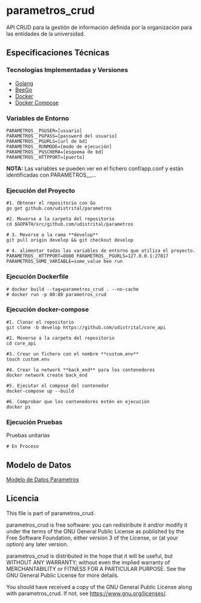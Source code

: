 # parametros_crud

API CRUD para la gestión de información definida por la organización para las entidades de la universidad.

## Especificaciones Técnicas

### Tecnologías Implementadas y Versiones
* [Golang](https://github.com/udistrital/introduccion_oas/blob/master/instalacion_de_herramientas/golang.md)
* [BeeGo](https://github.com/udistrital/introduccion_oas/blob/master/instalacion_de_herramientas/beego.md)
* [Docker](https://docs.docker.com/engine/install/ubuntu/)
* [Docker Compose](https://docs.docker.com/compose/)

### Variables de Entorno
```shell
PARAMETROS__PGUSER=[usuario]
PARAMETROS__PGPASS=[password del usuario]
PARAMETROS__PGURLS=[url de bd]
PARAMETROS__RUNMODE=[modo de ejecución]
PARAMETROS__PGSCHEMA=[esquema de bd]
PARAMETROS__HTTPPORT=[puerto]
```
**NOTA:** Las variables se pueden ver en el fichero conf/app.conf y están identificadas con PARAMETROS__...

### Ejecución del Proyecto
```shell
#1. Obtener el repositorio con Go
go get github.com/udistrital/parametros

#2. Moverse a la carpeta del repositorio
cd $GOPATH/src/github.com/udistrital/parametros

# 3. Moverse a la rama **develop**
git pull origin develop && git checkout develop

# 4. alimentar todas las variables de entorno que utiliza el proyecto.
PARAMETROS__HTTPPORT=8080 PARAMETROS__PGURLS=127.0.0.1:27017 PARAMETROS_SOME_VARIABLE=some_value bee run
```
### Ejecución Dockerfile
```shell
# docker build --tag=parametros_crud . --no-cache
# docker run -p 80:80 parametros_crud
```

### Ejecución docker-compose
```shell
#1. Clonar el repositorio
git clone -b develop https://github.com/udistrital/core_api

#2. Moverse a la carpeta del repositorio
cd core_api

#3. Crear un fichero con el nombre **custom.env**
touch custom.env

#4. Crear la network **back_end** para los contenedores
docker network create back_end

#5. Ejecutar el compose del contenedor
docker-compose up --build

#6. Comprobar que los contenedores estén en ejecución
docker ps
```

### Ejecución Pruebas

Pruebas unitarias
```shell
# En Proceso
```

## Modelo de Datos
[Modelo de Datos Parametros](/sql/modelo_parametros_crud.png)


## Licencia

This file is part of parametros_crud.

parametros_crud is free software: you can redistribute it and/or modify it under the terms of the GNU General Public License as published by the Free Software Foundation, either version 3 of the License, or (at your option) any later version.

parametros_crud is distributed in the hope that it will be useful, but WITHOUT ANY WARRANTY; without even the implied warranty of MERCHANTABILITY or FITNESS FOR A PARTICULAR PURPOSE. See the GNU General Public License for more details.

You should have received a copy of the GNU General Public License along with parametros_crud. If not, see https://www.gnu.org/licenses/.

